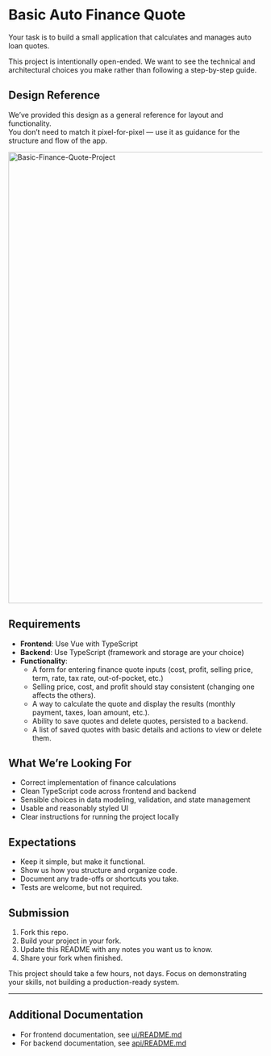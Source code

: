 # Basic Auto Finance Quote

Your task is to build a small application that calculates and manages auto loan quotes.  

This project is intentionally open-ended. We want to see the technical and architectural choices you make rather than following a step-by-step guide.

## Design Reference

We’ve provided this design as a general reference for layout and functionality.  
You don’t need to match it pixel-for-pixel — use it as guidance for the structure and flow of the app.


<img width="1140" height="895" alt="Basic-Finance-Quote-Project" src="https://github.com/user-attachments/assets/0e2587dc-ed83-4d2a-b5b7-bec9ccd463db" />

## Requirements

- **Frontend**: Use Vue with TypeScript  
- **Backend**: Use TypeScript (framework and storage are your choice)  
- **Functionality**:
  - A form for entering finance quote inputs (cost, profit, selling price, term, rate, tax rate, out-of-pocket, etc.)  
  - Selling price, cost, and profit should stay consistent (changing one affects the others).  
  - A way to calculate the quote and display the results (monthly payment, taxes, loan amount, etc.).  
  - Ability to save quotes and delete quotes, persisted to a backend.  
  - A list of saved quotes with basic details and actions to view or delete them.  

## What We’re Looking For

- Correct implementation of finance calculations  
- Clean TypeScript code across frontend and backend  
- Sensible choices in data modeling, validation, and state management  
- Usable and reasonably styled UI  
- Clear instructions for running the project locally  

## Expectations

- Keep it simple, but make it functional.  
- Show us how you structure and organize code.  
- Document any trade-offs or shortcuts you take.  
- Tests are welcome, but not required.  

## Submission

1. Fork this repo.  
2. Build your project in your fork.  
3. Update this README with any notes you want us to know.  
4. Share your fork when finished.  

This project should take a few hours, not days. Focus on demonstrating your skills, not building a production-ready system.

---

## Additional Documentation

- For frontend documentation, see [ui/README.md](./finance-calculator-ui/README.md)
- For backend documentation, see [api/README.md](./finance-calculator-ui/README.md)

